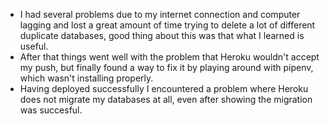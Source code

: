 - I had several problems due to my internet connection and computer lagging and lost a great amount of time trying to delete a lot of different duplicate databases, good thing about this was that what I learned is useful. 
- After that things went well with the problem that Heroku wouldn't accept my push, but finally found a way to fix it by playing around with pipenv, which wasn't installing properly. 
- Having deployed successfully I encountered a problem where Heroku does not migrate my databases at all, even after showing the migration was succesful.